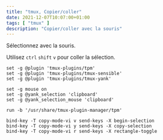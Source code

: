 ```yaml
---
title: "tmux, Copier/coller"
date: 2021-12-07T10:07:00+01:00
tags: [ "tmux" ]
description: "Copier/coller avec la souris"
---
```


Sélectionnez avec la souris.

Utilisez `ctrl` `shift` `v` pour coller la sélection.

```
set -g @plugin 'tmux-plugins/tpm'
set -g @plugin 'tmux-plugins/tmux-sensible'
set -g @plugin 'tmux-plugins/tmux-yank'

set -g mouse on
set -g @yank_selection 'clipboard'
set -g @yank_selection_mouse 'clipboard'

run -b '/usr/share/tmux-plugin-manager/tpm'

bind-key -T copy-mode-vi v send-keys -X begin-selection
bind-key -T copy-mode-vi y send-keys -X copy-selection
bind-key -T copy-mode-vi r send-keys -X rectangle-toggle
```
